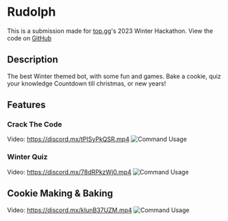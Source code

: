 # Rudolph

This is a submission made for [top.gg](https://top.gg)'s 2023 Winter Hackathon.
View the code on [GitHub](https://github.com/DanPlayz0/Rudolph "DanPlayz0/Rudolph")

## Description

The best Winter themed bot, with some fun and games.
Bake a cookie, quiz your knowledge
Countdown till christmas, or new years!

## Features

### Crack The Code
Video: <https://discord.mx/tPISyPkQSR.mp4>
![Command Usage](https://discord.mx/5t3Btb8VbA.gif)

### Winter Quiz 
Video: <https://discord.mx/78dRPkzWj0.mp4>
![Command Usage](https://discord.mx/EPUv5d1oSa.gif)

## Cookie Making & Baking
Video: <https://discord.mx/kIunB37UZM.mp4>
![Command Usage](https://discord.mx/UgFbTPjoVT.gif)